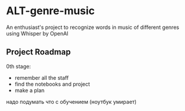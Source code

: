 # ALT-genre-music

An enthusiast's project to recognize words in music of different genres using Whisper by OpenAI

## Project Roadmap

0th stage:

- remember all the staff
- find the notebooks and project
- make a plan

надо подумать что с обучением (ноутбук умирает)

